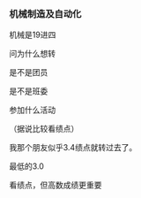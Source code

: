 ### 机械制造及自动化

机械是19进四

问为什么想转

是不是团员

是不是班委

参加什么活动

（据说比较看绩点）

我那个朋友似乎3.4绩点就转过去了。

最低的3.0

看绩点，但高数成绩更重要
